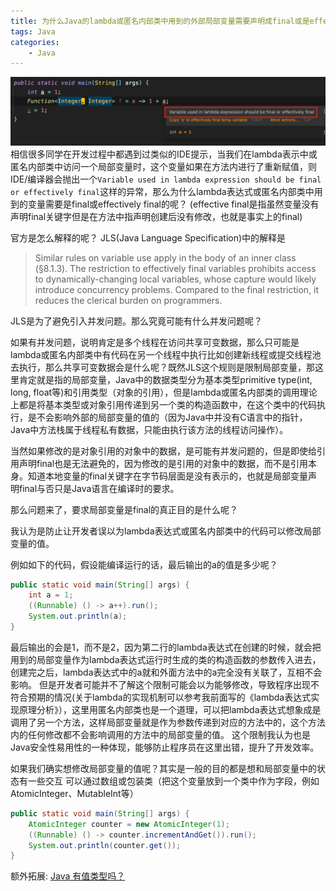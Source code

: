 ```yaml
---
title: 为什么Java的lambda或匿名内部类中用到的外部局部变量需要声明成final或是effectively final的?
tags: Java
categories:
    - Java
---
```


![picture 1](../images/28f44647051ada9e6c2b5eb63028c0ace25b1d7c899394b417bdb5fbc2d13b22.png)  
相信很多同学在开发过程中都遇到过类似的IDE提示，当我们在lambda表示中或匿名内部类中访问一个局部变量时，这个变量如果在方法内进行了重新赋值，则IDE/编译器会抛出一个`Variable used in lambda expression should be final or effectively final`这样的异常，那么为什么lambda表达式或匿名内部类中用到的变量需要是final或effectively final的呢？
(effective final是指虽然变量没有声明final关键字但是在方法中指声明创建后没有修改，也就是事实上的final)


官方是怎么解释的呢？
JLS(Java Language Specification)中的解释是

> Similar rules on variable use apply in the body of an inner class (§8.1.3). The restriction to effectively final variables prohibits access to dynamically-changing local variables, whose capture would likely introduce concurrency problems. Compared to the final restriction, it reduces the clerical burden on programmers.

JLS是为了避免引入并发问题。那么究竟可能有什么并发问题呢？

如果有并发问题，说明肯定是多个线程在访问共享可变数据，那么只可能是lambda或匿名内部类中有代码在另一个线程中执行比如创建新线程或提交线程池去执行，那么共享可变数据会是什么呢？既然JLS这个规则是限制局部变量，那这里肯定就是指的局部变量，Java中的数据类型分为基本类型primitive type(int, long, float等)和引用类型（对象的引用），但是lambda或匿名内部类的调用理论上都是将基本类型或对象引用传递到另一个类的构造函数中，在这个类中的代码执行，是不会影响外部的局部变量的值的（因为Java中并没有C语言中的指针，Java中方法栈属于线程私有数据，只能由执行该方法的线程访问操作）。

当然如果修改的是对象引用的对象中的数据，是可能有并发问题的，但是即使给引用声明final也是无法避免的，因为修改的是引用的对象中的数据，而不是引用本身。知道本地变量的final关键字在字节码层面是没有表示的，也就是局部变量声明final与否只是Java语言在编译时的要求。

那么问题来了，要求局部变量是final的真正目的是什么呢？

我认为是防止让开发者误以为lambda表达式或匿名内部类中的代码可以修改局部变量的值。

例如如下的代码，假设能编译运行的话，最后输出的a的值是多少呢？

```java
public static void main(String[] args) {
    int a = 1;
    ((Runnable) () -> a++).run();
    System.out.println(a);
}
```
最后输出的会是1，而不是2，因为第二行的lambda表达式在创建的时候，就会把用到的局部变量作为lambda表达式运行时生成的类的构造函数的参数传入进去，创建完之后，lambda表达式中的a就和外面方法中的a完全没有关联了，互相不会影响。
但是开发者可能并不了解这个限制可能会以为能够修改，导致程序出现不符合预期的情况(关于lambda的实现机制可以参考我前面写的《lambda表达式实现原理分析》），这里用匿名内部类也是一个道理，可以把lambda表达式想象成是调用了另一个方法，这样局部变量就是作为参数传递到对应的方法中的，这个方法内的任何修改都不会影响调用的方法中的局部变量的值。
这个限制我认为也是Java安全性易用性的一种体现，能够防止程序员在这里出错，提升了开发效率。


如果我们确实想修改局部变量的值呢？其实是一般的目的都是想和局部变量中的状态有一些交互
可以通过数组或包装类（把这个变量放到一个类中作为字段，例如AtomicInteger、MutableInt等）

```java
public static void main(String[] args) {
    AtomicInteger counter = new AtomicInteger(1);
    ((Runnable) () -> counter.incrementAndGet()).run();
    System.out.println(counter.get());
}
```

额外拓展: [Java 有值类型吗？](http://www.yinwang.org/blog-cn/2016/06/08/java-value-type)
